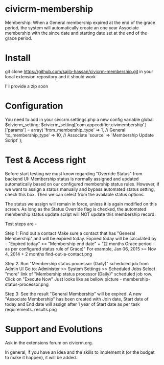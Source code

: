 civicrm-membership
==================

Membership: When a General membership expired at the end of the grace period, the system will automatically create an one year Associate membership with the since date and starting date set at the end of the grace period.

Install
======

git clone https://github.com/sajib-hassan/civicrm-membership.git in your local extension repository and it should work

I'll provide a zip soon

Configuration
=============
You need to add in your civicrm.settings.php a new config variable
global $civicrm_setting;
$civicrm_setting['com.appcodifier.civimembership']['params'] = array(
	'from_membership_type' => 1, // General
	'to_membership_type' => 10, // Associate
	'source' => 'Membership Update Script'
);

Test & Access right
===================

Before start testing we must know regarding "Override Status" from backend UI:
Membership status is normally assigned and updated automatically based on our configured membership status rules. However, if we want to assign a status manually and bypass automated status setting, check this box. Then we can select from the available status options.

The status we assign will remain in force, unless it is again modified on this screen. As long as the Status Override flag is checked, the automated membership status update script will NOT update this membership record.

Test steps are -

Step 1: Find out a contact
Make sure a contact that has "General Membership" and will be expired today. Expired today will be calculated by - 
"Expired today" >= "Membership end date" + "(2 months Grace period - as per configured status rule of Grace)"
For example, Jan 06, 2015 >= Nov 4, 2014 + 2 months find-out-a-contact.png

Step 2: Run "Membership status processor (Daily)" scheduled job from Admin UI
Go to: Administer >> System Settings >> Scheduled Jobs
Select "more" link of "Membership status processor (Daily)" scheduled job row. Click on "Execute Now" Just looks like as bellow picture - membership-status-processor.png

Step 3: See the result
"General Membership" will be expired. A new "Associate Membership" has been created with Join date, Start date of today and End date will assign after 1 year of Start date as per task requirements. results.png

Support and Evolutions
=====================
Ask in the extensions forum on civicrm.org. 

In general, if you have an idea and the skills to implement it (or the budget to make it happen), it will be added.
